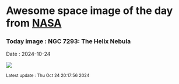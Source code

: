 
# Awesome space image of the day from [NASA](https://api.nasa.gov/)

### Today image : NGC 7293: The Helix Nebula
Date : 2024-10-24

![](https://apod.nasa.gov/apod/image/2410/NGC7293_preview1024.png)

<small>Latest update : Thu Oct 24 20:17:56 2024</small>
        